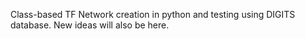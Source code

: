 Class-based TF Network creation in python and testing using DIGITS database.
New ideas will also be here.
